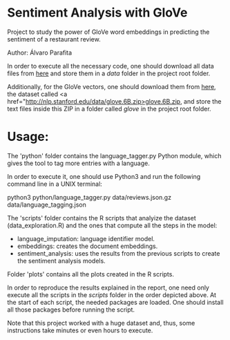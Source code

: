 # Sentiment Analysis with GloVe

Project to study the power of GloVe word embeddings 
in predicting the sentiment of a restaurant review.

Author: Álvaro Parafita

In order to execute all the necessary code, one should download all data files 
from <a href="https://mega.nz/#!OoI2iT7Z!ulpOM3p-gZy4AZutDch9rsdbNUQOapg1rQ_K8qeXoHg">here</a> and store them in a *data* folder in the project root folder. 

Additionally, for the GloVe vectors, one should download them from <a href="https://nlp.stanford.edu/projects/glove/">here</a>, the dataset called <a href="http://nlp.stanford.edu/data/glove.6B.zip>glove.6B.zip</a>, and store the text files inside this ZIP in a folder called *glove* in the project root folder.


# Usage:

The 'python' folder contains the language_tagger.py Python module, 
which gives the tool to tag more entries with a language.

In order to execute it, one should use Python3 
and run the following command line in a UNIX terminal:

python3 python/language_tagger.py data/reviews.json.gz data/language_tagging.json


The 'scripts' folder contains the R scripts that analyize the dataset 
(data_exploration.R) and the ones that compute all the steps in the model:
* language_imputation: language identifier model.
* embeddings: creates the document embeddings.
* sentiment_analysis: uses the results from the previous scripts to create the sentiment analysis models.


Folder 'plots' contains all the plots created in the R scripts.


In order to reproduce the results explained in the report, 
one need only execute all the scripts in the *scripts* folder in the order
depicted above. At the start of each script, the needed packages are loaded.
One should install all those packages before running the script.

Note that this project worked with a huge dataset and, 
thus, some instructions take minutes or even hours to execute.
